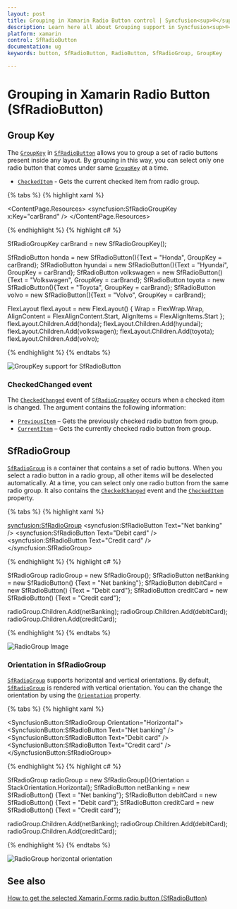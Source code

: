 ```yaml
---
layout: post
title: Grouping in Xamarin Radio Button control | Syncfusion<sup>®</sup>
description: Learn here all about Grouping support in Syncfusion<sup>®</sup> Xamarin Radio Button (SfRadioButton) control and more.
platform: xamarin
control: SfRadioButton
documentation: ug 
keywords: button, SfRadioButton, RadioButton, SfRadioGroup, GroupKey

---
```


# Grouping in Xamarin Radio Button (SfRadioButton)

## Group Key

The [`GroupKey`](https://help.syncfusion.com/cr/xamarin/Syncfusion.XForms.Buttons.SfRadioButton.html#Syncfusion_XForms_Buttons_SfRadioButton_GroupKey) in [`SfRadioButton`](https://help.syncfusion.com/cr/xamarin/Syncfusion.XForms.Buttons.SfRadioButton.html) allows you to group a set of radio buttons present inside any layout. By grouping in this way, you can select only one radio button that comes under same [`GroupKey`](https://help.syncfusion.com/cr/xamarin/Syncfusion.XForms.Buttons.SfRadioButton.html#Syncfusion_XForms_Buttons_SfRadioButton_GroupKey) at a time.

* [`CheckedItem`](https://help.syncfusion.com/cr/xamarin/Syncfusion.XForms.Buttons.SfRadioGroupKey.html#Syncfusion_XForms_Buttons_SfRadioGroupKey_CheckedItem) - Gets the current checked item from radio group.

{% tabs %}
{% highlight xaml %}

<ContentPage.Resources>
    <syncfusion:SfRadioGroupKey x:Key="carBrand" />
</ContentPage.Resources>

<FlexLayout Wrap="Wrap" AlignItems="Start" AlignContent="Start">
    <syncfusion:SfRadioButton Text="Honda" GroupKey="{StaticResource carBrand}"/>
    <syncfusion:SfRadioButton Text="Hyundai" GroupKey="{StaticResource carBrand}"/>
    <syncfusion:SfRadioButton Text="Volkswagen" GroupKey="{StaticResource carBrand}"/>
    <syncfusion:SfRadioButton Text="Toyota" GroupKey="{StaticResource carBrand}"/>
    <syncfusion:SfRadioButton Text="Volvo" GroupKey="{StaticResource carBrand}"/>
</FlexLayout>

{% endhighlight %}
{% highlight c# %}

SfRadioGroupKey carBrand = new SfRadioGroupKey();

SfRadioButton honda = new SfRadioButton(){Text = "Honda", GroupKey = carBrand};
SfRadioButton hyundai = new SfRadioButton(){Text = "Hyundai", GroupKey = carBrand};
SfRadioButton volkswagen = new SfRadioButton(){Text = "Volkswagen", GroupKey = carBrand};
SfRadioButton toyota = new SfRadioButton(){Text = "Toyota", GroupKey = carBrand};
SfRadioButton volvo = new SfRadioButton(){Text = "Volvo", GroupKey = carBrand};

FlexLayout flexLayout = new FlexLayout()
{
    Wrap = FlexWrap.Wrap,
    AlignContent = FlexAlignContent.Start,
    AlignItems = FlexAlignItems.Start
};
flexLayout.Children.Add(honda);
flexLayout.Children.Add(hyundai);
flexLayout.Children.Add(volkswagen);
flexLayout.Children.Add(toyota);
flexLayout.Children.Add(volvo);

{% endhighlight %}
{% endtabs %}

![GroupKey support for SfRadioButton](Images/GroupKey.png)

### CheckedChanged event

The [`CheckedChanged`](https://help.syncfusion.com/cr/xamarin/Syncfusion.XForms.Buttons.SfRadioGroupKey.html#Syncfusion_XForms_Buttons_SfRadioGroupKey_CheckedChanged) event of [`SfRadioGroupKey`](https://help.syncfusion.com/cr/xamarin/Syncfusion.XForms.Buttons.SfRadioGroupKey.html) occurs when a checked item is changed. The argument contains the following information:

* [`PreviousItem`](https://help.syncfusion.com/cr/xamarin/Syncfusion.XForms.Buttons.CheckedChangedEventArgs.html#Syncfusion_XForms_Buttons_CheckedChangedEventArgs_PreviousItem) – Gets the previously checked radio button from group.
* [`CurrentItem`](https://help.syncfusion.com/cr/xamarin/Syncfusion.XForms.Buttons.CheckedChangedEventArgs.html#Syncfusion_XForms_Buttons_CheckedChangedEventArgs_CurrentItem) – Gets the currently checked radio button from group.

## SfRadioGroup

[`SfRadioGroup`](https://help.syncfusion.com/cr/xamarin/Syncfusion.XForms.Buttons.SfRadioGroup.html) is a container that contains a set of radio buttons. When you select a radio button in a radio group, all other items will be deselected automatically. At a time, you can select only one radio button from the same radio group. It also contains the [`CheckedChanged`](https://help.syncfusion.com/cr/xamarin/Syncfusion.XForms.Buttons.SfRadioGroup.html#Syncfusion_XForms_Buttons_SfRadioGroup_CheckedChanged) event and the [`CheckedItem`](https://help.syncfusion.com/cr/xamarin/Syncfusion.XForms.Buttons.SfRadioGroup.html#Syncfusion_XForms_Buttons_SfRadioGroup_CheckedItem) property.

{% tabs %}
{% highlight xaml %}

<syncfusion:SfRadioGroup>
    <syncfusion:SfRadioButton Text="Net banking" />
    <syncfusion:SfRadioButton Text="Debit card" />
    <syncfusion:SfRadioButton Text="Credit card" />
</syncfusion:SfRadioGroup>

{% endhighlight %}
{% highlight c# %}

SfRadioGroup radioGroup = new SfRadioGroup();
SfRadioButton netBanking = new SfRadioButton() {Text = "Net banking"};
SfRadioButton debitCard = new SfRadioButton() {Text = "Debit card"};
SfRadioButton creditCard = new SfRadioButton() {Text = "Credit card"};

radioGroup.Children.Add(netBanking);
radioGroup.Children.Add(debitCard);
radioGroup.Children.Add(creditCard);

{% endhighlight %}
{% endtabs %}

![RadioGroup Image](Images/RadioGroup.png)

### Orientation in SfRadioGroup

[`SfRadioGroup`](https://help.syncfusion.com/cr/xamarin/Syncfusion.XForms.Buttons.SfRadioGroup.html) supports horizontal and vertical orientations. By default, [`SfRadioGroup`](https://help.syncfusion.com/cr/xamarin/Syncfusion.XForms.Buttons.SfRadioGroup.html) is rendered with vertical orientation. You can the change the orientation by using the [`Orientation`](https://help.syncfusion.com/cr/xamarin/Syncfusion.XForms.Buttons.SwitchOrientation.html) property.

{% tabs %}
{% highlight xaml %}

<SyncfusionButton:SfRadioGroup Orientation="Horizontal">
    <SyncfusionButton:SfRadioButton Text="Net banking" />
    <SyncfusionButton:SfRadioButton Text="Debit card" />
    <SyncfusionButton:SfRadioButton Text="Credit card" />
</SyncfusionButton:SfRadioGroup>

{% endhighlight %}
{% highlight c# %}

SfRadioGroup radioGroup = new SfRadioGroup(){Orientation = StackOrientation.Horizontal};
SfRadioButton netBanking = new SfRadioButton() {Text = "Net banking"};
SfRadioButton debitCard = new SfRadioButton() {Text = "Debit card"};
SfRadioButton creditCard = new SfRadioButton() {Text = "Credit card"};

radioGroup.Children.Add(netBanking);
radioGroup.Children.Add(debitCard);
radioGroup.Children.Add(creditCard);

{% endhighlight %}
{% endtabs %}

![RadioGroup horizontal orientation](Images/Orientation.png)

## See also

[How to get the selected Xamarin.Forms radio button (SfRadioButton)](https://support.syncfusion.com/kb/article/9506/how-to-get-the-selected-xamarin-forms-radiobutton)
